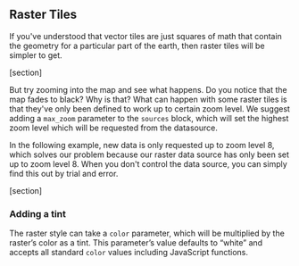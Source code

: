 ## Raster Tiles

If you've understood that vector tiles are just squares of math that contain the geometry for a particular part of the earth, then raster tiles will be simpler to get.

[section]

But try zooming into the map and see what happens. Do you notice that the map fades to black? Why is that? What can happen with some raster tiles is that they've only been defined to work up to certain zoom level. We suggest adding a `max_zoom` parameter to the `sources` block, which will set the highest zoom level which will be requested from the datasource.

In the following example, new data is only requested up to zoom level 8, which solves our problem because our raster data source has only been set up to zoom level 8. When you don't control the data source, you can simply find this out by trial and error.

[section]

### Adding a tint

The raster style can take a `color` parameter, which will be multiplied by the raster’s color as a tint. This parameter’s value defaults to “white” and accepts all standard `color` values including JavaScript functions.
